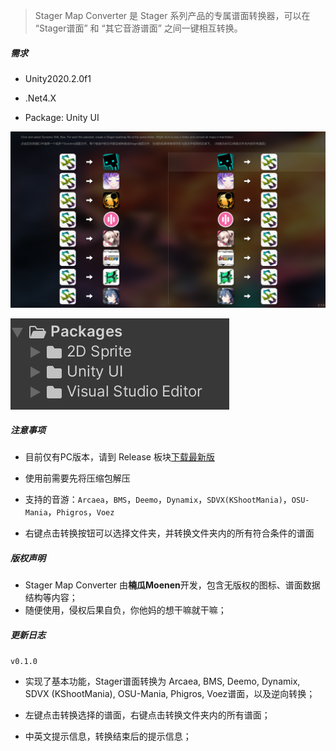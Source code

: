 

> Stager Map Converter 是 Stager 系列产品的专属谱面转换器，可以在 “Stager谱面” 和 “其它音游谱面” 之间一键相互转换。



##### 需求

- Unity2020.2.0f1

- .Net4.X

- Package: Unity UI

    

![ScreenShot](Resource/ScreenShot.png)

![Package](Resource/Package.png)

##### 注意事项

- 目前仅有PC版本，请到 Release 板块[下载最新版](https://github.com/Mo-enen/Stager-Map-Converter/releases)

- 使用前需要先将压缩包解压

- 支持的音游：`Arcaea`，`BMS`，`Deemo`，`Dynamix`，`SDVX(KShootMania)`，`OSU-Mania`，`Phigros`，`Voez`

- 右键点击转换按钮可以选择文件夹，并转换文件夹内的所有符合条件的谱面



##### 版权声明

- Stager Map Converter 由**楠瓜Moenen**开发，包含无版权的图标、谱面数据结构等内容；
- 随便使用，侵权后果自负，你他妈的想干嘛就干嘛；



##### 更新日志 

`v0.1.0`

- 实现了基本功能，Stager谱面转换为 Arcaea, BMS, Deemo, Dynamix, SDVX (KShootMania), OSU-Mania, Phigros, Voez谱面，以及逆向转换；
- 左键点击转换选择的谱面，右键点击转换文件夹内的所有谱面；

- 中英文提示信息，转换结束后的提示信息；